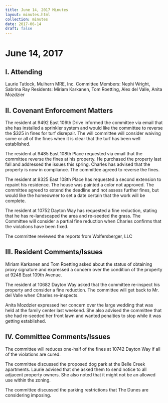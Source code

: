 ```yaml
---
title: June 14, 2017 Minutes
layout: minutes.html
collection: minutes
date: 2017-06-14
draft: false
---
```

# June 14, 2017

## I. Attending
Laurie Tatlock, Mulhern MRE, Inc. Committee Members: Nephi Wright, Sabrina Ray Residents: Miriam Karkanen, Tom Roetting, Alex del Valle, Anita Mozdzier

## II. Covenant Enforcement Matters
The resident at 9492 East 106th Drive informed the committee via email that she has installed a sprinkler system and would like the committee to reverse the $325 in fines for turf disrepair.  The will committee will consider waiving some or all of the fines when it is clear that the turf has been well established.

The resident at 9485 East 108th Place requested via email that the committee reverse the fines at his property.  He purchased the property last fall and addressed the issues this spring.  Charles has advised that the property is now in compliance.  The committee agreed to reverse the fines.

The resident at 9325 East 108th Place has requested a second extension to repaint his residence.  The house was painted a color not approved.  The committee agreed to extend the deadline and not assess further fines, but would like the homeowner to set a date certain that the work will be complete.

The resident at 10752 Dayton Way has requested a fine reduction, stating that he has re-landscaped the area and re-seeded the grass.  The Committee will consider a partial fine reduction when Charles confirms that the violations have been fixed.

The committee reviewed the reports from Wolfersberger, LLC

## III. Resident Comments/Issues
Miriam Karkanen and Tom Roetting asked about the status of obtaining proxy signature and expressed a concern over the condition of the property at 9248 East 109th Avenue.

The resident at 10682 Dayton Way asked that the committee re-inspect his property and consider a fine reduction.  The committee will get back to Mr. del Valle when Charles re-inspects. 

Anita Mozdzier expressed her concern over the large wedding that was held at the family center last weekend.  She also advised the committee that she had re-seeded her front lawn and wanted penalties to stop while it was getting established.

## IV. Committee Comments/Issues
The committee will reduces one-half of the fines at 10742 Dayton Way if all of the violations are cured.  

The committee discussed the proposed dog park at the Belle Creek apartments.  Laurie advised that she asked them to send notice to all adjacent property owners.  She also noted that it might not be an allowed use within the zoning.  

The committee discussed the parking restrictions that The Dunes are considering imposing.
